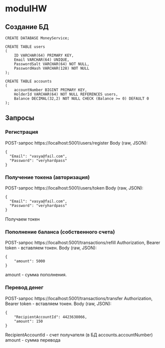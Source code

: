 # modulHW

## Создание БД

```
CREATE DATABASE MoneyService;

CREATE TABLE users
(
    ID VARCHAR(64) PRIMARY KEY,
    Email VARCHAR(64) UNIQUE,
    PasswordSalt VARCHAR(64) NOT NULL,
    PasswordHash VARCHAR(128) NOT NULL
);

CREATE TABLE accounts
(
    accountNumber BIGINT PRIMARY KEY,
    HolderId VARCHAR(64) NOT NULL REFERENCES users,
    Balance DECIMAL(32,2) NOT NULL CHECK (Balance >= 0) DEFAULT 0
);
```

## Запросы

### Регистрация
POST-запрос https://localhost:5001/users/register
Body (raw, JSON):
```
{
  "Email": "vasya@fail.com",
  "Password": "veryhardpass"
}
```

### Получение токена (авторизация)
POST-запрос https://localhost:5001/users/token
Body (raw, JSON):
```
{
  "Email": "vasya@fail.com",
  "Password": "veryhardpass"
}
```
Получаем токен

### Пополнение баланса (собственного счета)
POST-запрос https://localhost:5001/transactions/refill
Authorization, Bearer token - вставляем токен.
Body (raw, JSON):
```
{
	"amount": 5000
}
```
amount - сумма пополнения.

### Перевод денег
POST-запрос https://localhost:5001/transactions/transfer
Authorization, Bearer token - вставляем токен.
Body (raw, JSON):
```
{
	"RecipientAccountId": 4423638066,
	"amount": 150
}
```
RecipientAccountId - счет получателя (в БД accounts.accountNumber)
amount - сумма перевода
